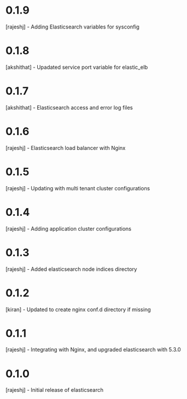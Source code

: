 # 0.1.9
[rajeshj] - Adding Elasticsearch variables for sysconfig
# 0.1.8
[akshithat] - Upadated service port variable for elastic_elb
# 0.1.7  
[akshithat] - Elasticsearch access and error log files
# 0.1.6 
[rajeshj] - Elasticsearch load balancer with Nginx
# 0.1.5
[rajeshj] - Updating with multi tenant cluster configurations 
# 0.1.4
[rajeshj] - Adding application cluster configurations
# 0.1.3
[rajeshj] - Added elasticsearch node indices directory
# 0.1.2
[kiran]   - Updated to create nginx conf.d directory if missing
# 0.1.1
[rajeshj] - Integrating with Nginx, and upgraded elasticsearch with 5.3.0
# 0.1.0
[rajeshj] - Initial release of elasticsearch
